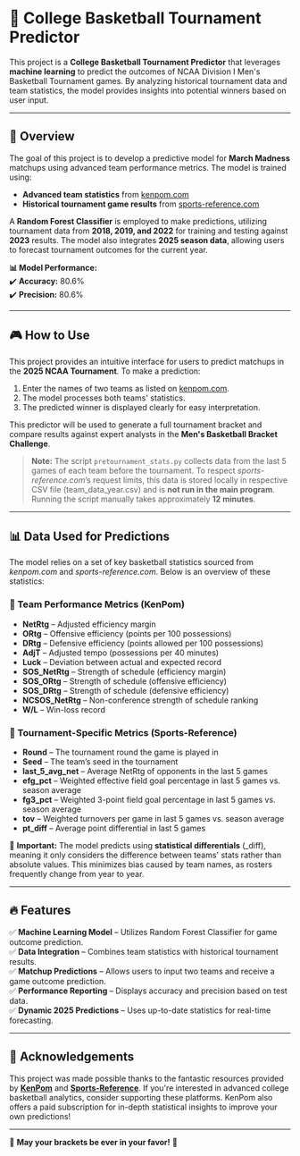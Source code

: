 # 🏀 College Basketball Tournament Predictor

This project is a **College Basketball Tournament Predictor** that leverages **machine learning** to predict the outcomes of NCAA Division I Men's Basketball Tournament games. By analyzing historical tournament data and team statistics, the model provides insights into potential winners based on user input.

---

## 📌 Overview
The goal of this project is to develop a predictive model for **March Madness** matchups using advanced team performance metrics. The model is trained using:
- **Advanced team statistics** from [kenpom.com](https://kenpom.com)
- **Historical tournament game results** from [sports-reference.com](https://www.sports-reference.com)

A **Random Forest Classifier** is employed to make predictions, utilizing tournament data from **2018, 2019, and 2022** for training and testing against **2023** results. The model also integrates **2025 season data**, allowing users to forecast tournament outcomes for the current year.

**📊 Model Performance:**  
✔️ **Accuracy:** 80.6%  
✔️ **Precision:** 80.6%

---

## 🎮 How to Use
This project provides an intuitive interface for users to predict matchups in the **2025 NCAA Tournament**. To make a prediction:
1. Enter the names of two teams as listed on [kenpom.com](https://kenpom.com).
2. The model processes both teams' statistics.
3. The predicted winner is displayed clearly for easy interpretation.

This predictor will be used to generate a full tournament bracket and compare results against expert analysts in the **Men's Basketball Bracket Challenge**.

> **Note:** The script `pretournament_stats.py` collects data from the last 5 games of each team before the tournament. To respect *sports-reference.com*’s request limits, this data is stored locally in respective CSV file (team_data_year.csv) and is **not run in the main program**. Running the script manually takes approximately **12 minutes**.

---

## 📊 Data Used for Predictions
The model relies on a set of key basketball statistics sourced from *kenpom.com* and *sports-reference.com*. Below is an overview of these statistics:

### **🔹 Team Performance Metrics (KenPom)**
- **NetRtg** – Adjusted efficiency margin
- **ORtg** – Offensive efficiency (points per 100 possessions)
- **DRtg** – Defensive efficiency (points allowed per 100 possessions)
- **AdjT** – Adjusted tempo (possessions per 40 minutes)
- **Luck** – Deviation between actual and expected record
- **SOS_NetRtg** – Strength of schedule (efficiency margin)
- **SOS_ORtg** – Strength of schedule (offensive efficiency)
- **SOS_DRtg** – Strength of schedule (defensive efficiency)
- **NCSOS_NetRtg** – Non-conference strength of schedule ranking
- **W/L** – Win-loss record

### **🔹 Tournament-Specific Metrics (Sports-Reference)**
- **Round** – The tournament round the game is played in
- **Seed** – The team’s seed in the tournament
- **last_5_avg_net** – Average NetRtg of opponents in the last 5 games
- **efg_pct** – Weighted effective field goal percentage in last 5 games vs. season average
- **fg3_pct** – Weighted 3-point field goal percentage in last 5 games vs. season average
- **tov** – Weighted turnovers per game in last 5 games vs. season average
- **pt_diff** – Average point differential in last 5 games

📌 **Important:** The model predicts using **statistical differentials** (_diff), meaning it only considers the difference between teams' stats rather than absolute values. This minimizes bias caused by team names, as rosters frequently change from year to year.

---

## 🔥 Features
✅ **Machine Learning Model** – Utilizes Random Forest Classifier for game outcome prediction.  
✅ **Data Integration** – Combines team statistics with historical tournament results.  
✅ **Matchup Predictions** – Allows users to input two teams and receive a game outcome prediction.  
✅ **Performance Reporting** – Displays accuracy and precision based on test data.  
✅ **Dynamic 2025 Predictions** – Uses up-to-date statistics for real-time forecasting.  

---

## 🙌 Acknowledgements
This project was made possible thanks to the fantastic resources provided by **[KenPom](https://kenpom.com)** and **[Sports-Reference](https://www.sports-reference.com)**. If you're interested in advanced college basketball analytics, consider supporting these platforms. KenPom also offers a paid subscription for in-depth statistical insights to improve your own predictions!

---

🏀 **May your brackets be ever in your favor!** 🎉

